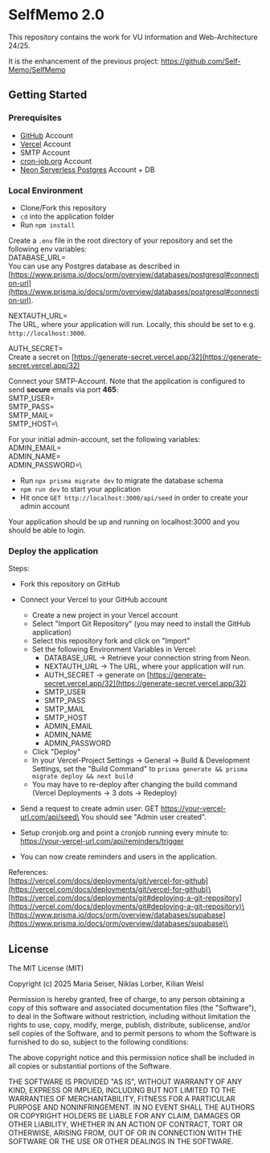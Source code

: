 # SelfMemo 2.0

This repository contains the work for VU Information and Web-Architecture 24/25.

It is the enhancement of the previous project: https://github.com/Self-Memo/SelfMemo

## Getting Started

### Prerequisites
- [GitHub](https://github.com/) Account
- [Vercel](https://vercel.com/) Account
- SMTP Account
- [cron-job.org](https://cron-job.org/) Account
- [Neon Serverless Postgres](https://neon.tech/) Account + DB

### Local Environment
- Clone/Fork this repository
- ```cd``` into the application folder
- Run ```npm install```

Create a ```.env``` file in the root directory of your repository and set the following env variables:\
DATABASE_URL=\
You can use any Postgres database as described in [https://www.prisma.io/docs/orm/overview/databases/postgresql#connection-url](https://www.prisma.io/docs/orm/overview/databases/postgresql#connection-url).

NEXTAUTH_URL=\
The URL, where your application will run. Locally, this should be set to e.g. ```http://localhost:3000```.

AUTH_SECRET=\
Create a secret on [https://generate-secret.vercel.app/32](https://generate-secret.vercel.app/32)

Connect your SMTP-Account. Note that the application is configured to send **secure** emails via port **465**:\
SMTP_USER=\
SMTP_PASS=\
SMTP_MAIL=\
SMTP_HOST=\

For your initial admin-account, set the following variables:\
ADMIN_EMAIL=\
ADMIN_NAME=\
ADMIN_PASSWORD=\

- Run ```npx prisma migrate dev``` to migrate the database schema
- ```npm run dev``` to start your application
- Hit once ```GET http://localhost:3000/api/seed``` in order to create your admin account

Your application should be up and running on localhost:3000 and you should be able to login.

### Deploy the application

Steps:
- Fork this repository on GitHub
- Connect your Vercel to your GitHub account
  - Create a new project in your Vercel account
  - Select "Import Git Repository" (you may need to install the GitHub application)
  - Select this repository fork and click on "Import"
  - Set the following Environment Variables in Vercel:
    - DATABASE_URL -> Retrieve your connection string from Neon.
    - NEXTAUTH_URL -> The URL, where your application will run.
    - AUTH_SECRET -> generate on [https://generate-secret.vercel.app/32](https://generate-secret.vercel.app/32)
    - SMTP_USER
    - SMTP_PASS
    - SMTP_MAIL
    - SMTP_HOST
    - ADMIN_EMAIL
    - ADMIN_NAME
    - ADMIN_PASSWORD
  - Click "Deploy"
  - In your Vercel-Project Settings -> General -> Build & Development Settings, set the "Build Command" to ```prisma generate && prisma migrate deploy && next build```
  - You may have to re-deploy after changing the build command (Vercel Deployments -> 3 dots -> Redeploy)

- Send a request to create admin user: GET https://your-vercel-url.com/api/seed\
You should see "Admin user created".
- Setup cronjob.org and point a cronjob running every minute to:
https://your-vercel-url.com/api/reminders/trigger
- You can now create reminders and users in the application.

References:\
[https://vercel.com/docs/deployments/git/vercel-for-github](https://vercel.com/docs/deployments/git/vercel-for-github)\
[https://vercel.com/docs/deployments/git#deploying-a-git-repository](https://vercel.com/docs/deployments/git#deploying-a-git-repository)\
[https://www.prisma.io/docs/orm/overview/databases/supabase](https://www.prisma.io/docs/orm/overview/databases/supabase)\

## License
The MIT License (MIT)

Copyright (c) 2025 Maria Seiser, Niklas Lorber, Kilian Weisl

Permission is hereby granted, free of charge, to any person obtaining a copy of this software and associated documentation files (the "Software"), to deal in the Software without restriction, including without limitation the rights to use, copy, modify, merge, publish, distribute, sublicense, and/or sell copies of the Software, and to permit persons to whom the Software is furnished to do so, subject to the following conditions:

The above copyright notice and this permission notice shall be included in all copies or substantial portions of the Software.

THE SOFTWARE IS PROVIDED "AS IS", WITHOUT WARRANTY OF ANY KIND, EXPRESS OR IMPLIED, INCLUDING BUT NOT LIMITED TO THE WARRANTIES OF MERCHANTABILITY, FITNESS FOR A PARTICULAR PURPOSE AND NONINFRINGEMENT. IN NO EVENT SHALL THE AUTHORS OR COPYRIGHT HOLDERS BE LIABLE FOR ANY CLAIM, DAMAGES OR OTHER LIABILITY, WHETHER IN AN ACTION OF CONTRACT, TORT OR OTHERWISE, ARISING FROM, OUT OF OR IN CONNECTION WITH THE SOFTWARE OR THE USE OR OTHER DEALINGS IN THE SOFTWARE.